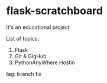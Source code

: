 # flask-scratchboard

It's an educational project

List of topics:
1. Flask
2. Git & GigHub
3. PythonAnyWhere Hostin

tag: branch fix
